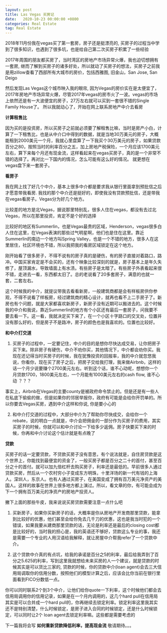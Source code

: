 ```yaml
---
layout: post
title: Las Vegas 买房记
date:   2020-10-23 00:00:00 +0800
categories: Real Estate
tag: Real Estate
---
```


2018年11月份我在vegas买了第一套房，房子还是挺漂亮的, 买房子的过程当中学到了很多知识，也遇到了很多坑，也是给自己第二次买房子积累了一些经验

2017年周围的朋友都买房了，当时湾区的房地产市场异常火爆，我也迫切想拥有一套房, 继而了解到买房子的诸多好处，所以就动了买房子的想法，买房子之前我是用zillow查看了西部所有大城市的房价，包括西雅图, 旧金山，San Jose, San Deigo 

然后发现Las Vegas这个城市映入我的眼帘, 因为Vegas的房价实在是太便宜了，2017年房地产市场异常火爆，尽管2017年vegas的房市火了一波。vegas的市场上依然还是有一大波便宜的房子，27万左右就可以买到一套很不错的Single Family House了。 所以我就动心了，开始在网上联系房地产中介去看房

**计算租售比**

因为买的是投资房，所以买房子之前就必须要了解租售比嘛，当时是房产小白，计算了一下租售比，也是从中介口中得到的数据，就是当地30万美元的房子，大概能租到2000美元一个月，我就心里盘算了一下我买个30万美元的房子，如果贷款百分之80，按照当时的利率百分之五，加上房地产税保险，一个月应该1700美元左右，算下来每个月还有现金流，这样看起来在vegas买房子，真的是一个非常不错的选择了。再对比一下国内的情况，怎么可能有这么好的情况。 就更想在vegas盘下来一套房子。

**看房子**

我在网上找了好几个中介，基本上很多中介都是要求我从银行里面拿到预批信之后才愿意带我看房. 我找的那个中介还是挺好的，即使我没有贷款预批信，还是带我在vegas看房子。Vegas分为好几个地方。

比较差的地方是北Vegas，据说那里特别乱，很多人住在vegas，都没有去过北Vegas，所以在那里投资，肯定不是个好的选择

比较好的地区有Summerlin，也是Vegas最贵的区域，Henderson，vegas很多白人住在这里，在Vegas表演的那些过气明星啊，他们也是住在这里。靠近Summerlin的南边一个地方叫Spring Valley，也是一个不错的地方，很多人在这里居住，社区环境也不错，所以我把我的看房区域锁定在这个地方。

刚开始看了很多房子，不得不说有的房子真的是硬伤，有的房子直接对着路口，路冲。中国买家肯定是不会买的，还有个映象比较深刻的就是，房子基本上是年久失修了，屋顶漏水，导致墙面上有水渍。有些房子是太暗了。有些房子外表看起来很不错，走进去一看，东西都太旧了。总的老说看了20多套房子，满意的也就一套，二套左右。

这个时候我的中介，就提议带我去看看新房，一般建筑商都是会有样板房供你参观，不得不说看了样板房，经过建筑商的精心设计，就再也看不上二手房子了。新房也有个问题，就是大家都喜欢新房子，新房子没有近期可以搬进去的。这个时候我的中介和我说，靠近Summerlin的地方有个小区还有最后一套房子，问我要不要去看一下。这一看，我就决定买下来了，在一个小区十字路口的交叉处，位置并没有那么好的，但是房子不是路冲，房子的颜色也是我喜欢的。位置也比较好。

**和中介打交道**

1. 买房子的过程中，一定要记住，中介的目的是想你尽快达成交易，让你把房子买下来。除非房子有硬伤，中介不劝你买，其他情况下，中介都会劝你买。我现在还记得当时买房子的时候，我在犹豫投资的回报率，我的中介就忽悠我说，你看你，现在买了房子之后，把房子交给我打理，我来做Airbnb，这样的话一个月少说要赚个2700美元左右。听到这个话，谁不心动呢，想想你一个月贷款1700，1800美元左右，一个月能有1000美元左右的cash flow, 谁不心动 ？？？

事实上，Airbnb在Vegas的主要county是被政府命令禁止的。但是还是有一些人在私底下偷偷的做，但是如果你的邻居举报你，政府有可能是会给你开罚单的。所以你要去Vegas买房，遇到中介这样和你说, 你是要小心的

2. 和中介打交道的过程中，大部分中介为了帮助你尽快成交，会给你一个rebate，说的明白一点就是，中介会把佣金的一部分作为买房子的费用，其实买房子的时候，你就可以和中介讨论一下给多少返佣。房子快要买下来的时候，你再和中介讨论这个估计就是有点晚了

**贷款**

买房子的话一定要贷款，不贷款买房子没有意思，有个说法就是，自住房贷款是这个世界上，你能找到最便宜的资金了，一般买房子都是百分之二十的首付，甚至百分之十的首付。就可以加九倍杠杆去购买房子，利率还是最低的。早前很多人通过贷款买房，然后从一个农村穷小子变成东方明珠，十里洋场的新一代有钱的上海人。深圳人，东京人。也有人通过买房子，在美国变成了拥有百万美元净资产的美国人。这样的故事在世界上很多地方都上演过。所以，看文章的你，有可能会成为下一个拥有百万美元的净资产的房地产投资人。

撇下上面的那些牛皮，我来说说买房贷款需要注意一点什么吧

1. 买新房子，如果你买新房子的话，大概率是你从房地产开发商那里贷款，能拿到比较好的优惠，他们甚至会给你免去几千刀的优惠，这也是我当时犯的一个错误，如果我要从建商那里贷款的话，无论是利率还是最后的closing cost都是比较好的，当时我的担心是，我的英语还不够好，贷款这么专业的事，我还是需要一个专业的人用汉语给我解释，就让房屋中介帮我refer了一个贷款中介。

2. 这个贷款中介真的有点坑，给我的承诺是百分之5的利率，最后给我弄到了百分之5.625的利率，写到这里我就想给未来买房的人一个建议，就是贷款的时候其实是可以货比三家的, 贷款的时候，你的贷款中介(loan agent)会去三大信用局调取你的信用分数，按照他们的模型计算之后，应该会比你当前在银行里面看到FICO分数低一点。

你可以同时联系2个到3个中介，让他们给你quote一下利率，这个时候他们都会去信用局调用你的信用记录，如果是在一个月内调用的，这几个hard pull在信用局其实是可以合并成一个hard pull的，你再继续去锁定利率。锁定利率这里我其实还不是特别清楚，什么时候锁定，是房子进入合同的时候锁定，还是什么时候锁定，可以同时让2个 loan agent去锁定利率嘛。这些都是需要考虑的

下一篇我将会写 **如何重新贷款降低利率，提高现金流** 敬请期待。。。



























    
                

